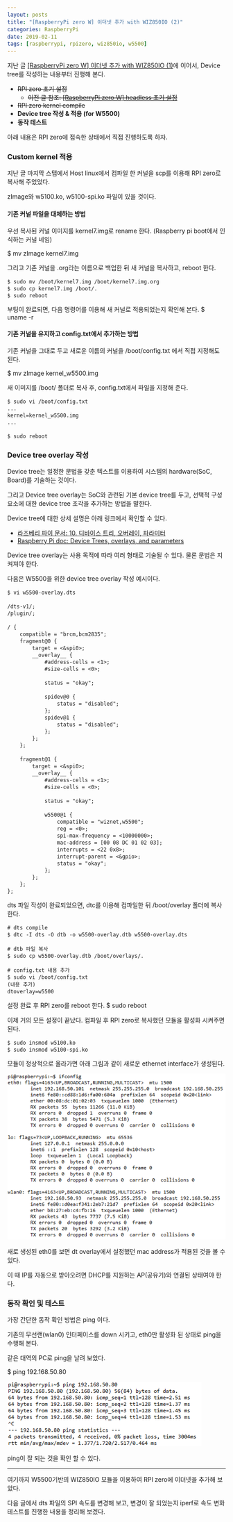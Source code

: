 ```yaml
---
layout: posts
title: "[RaspberryPi zero W] 이더넷 추가 with WIZ850IO (2)"
categories: RaspberryPi
date: 2019-02-11
tags: [raspberrypi, rpizero, wiz850io, w5500]
---
```


지난 글 [[RaspberryPi zero W] 이더넷 추가 with WIZ850IO (1)]()에 이어서, Device tree를 작성하는 내용부터 진행해 본다.

- ~~RPI zero 초기 설정~~
  - ~~이전 글 참조: [[RaspberryPi zero W] headless 초기 설정](https://renakim.github.io/2019/01/23/rpi-zero-w-start/)~~
- ~~RPI zero kernel compile~~
- **Device tree 작성 & 적용 (for W5500)**
- **동작 테스트**

아래 내용은 RPI zero에 접속한 상태에서 직접 진행하도록 하자.

### Custom kernel 적용

지난 글 마지막 스탭에서 Host linux에서 컴파일 한 커널을 scp를 이용해 RPI zero로 복사해 주었었다.

zImage와 w5100.ko, w5100-spi.ko 파일이 있을 것이다.

#### 기존 커널 파일을 대체하는 방법

우선 복사된 커널 이미지를 kernel7.img로 rename 한다. (Raspberry pi boot에서 인식하는 커널 네임)

\$ mv zImage kernel7.img

그리고 기존 커널을 .org라는 이름으로 백업한 뒤 새 커널을 복사하고, reboot 한다.

```
$ sudo mv /boot/kernel7.img /boot/kernel7.img.org
$ sudo cp kernel7.img /boot/.
$ sudo reboot
```

부팅이 완료되면, 다음 명령어를 이용해 새 커널로 적용되었는지 확인해 본다.
\$ uname -r

#### 기존 커널을 유지하고 config.txt에서 추가하는 방법

기존 커널을 그대로 두고 새로운 이름의 커널을 /boot/config.txt 에서 직접 지정해도 된다.

\$ mv zImage kernel_w5500.img

새 이미지를 /boot/ 폴더로 복사 후, config.txt에서 파일을 지정해 준다.

```
$ sudo vi /boot/config.txt
...
kernel=kernel_w5500.img
...

$ sudo reboot
```

### Device tree overlay 작성

Device tree는 일정한 문법을 갖춘 텍스트를 이용하여 시스템의 hardware(SoC, Board)를 기술하는 것이다.

그리고 Device tree overlay는 SoC와 관련된 기본 device tree를 두고, 선택적 구성요소에 대한 device tree 조각을 추가하는 방법을 말한다.

Device tree에 대한 상세 설명은 아래 링크에서 확인할 수 있다.

- [라즈베리 파이 문서: 10. 디바이스 트리, 오버레이, 파라미터](https://wikidocs.net/3205)
- [Raspberry Pi doc: Device Trees, overlays, and parameters](ttps://www.raspberrypi.org/documentation/configuration/device-tree.md)

Device tree overlay는 사용 목적에 따라 여러 형태로 기술될 수 있다. 물론 문법은 지켜져야 한다.

다음은 W5500을 위한 device tree overlay 작성 예시이다.

```
$ vi w5500-overlay.dts

/dts-v1/;
/plugin/;

/ {
    compatible = "brcm,bcm2835";
    fragment@0 {
        target = <&spi0>;
        __overlay__ {
            #address-cells = <1>;
            #size-cells = <0>;

            status = "okay";

            spidev@0 {
                status = "disabled";
            };
            spidev@1 {
                status = "disabled";
            };
        };
    };

    fragment@1 {
        target = <&spi0>;
        __overlay__ {
            #address-cells = <1>;
            #size-cells = <0>;

            status = "okay";

            w5500@1 {
                compatible = "wiznet,w5500";
                reg = <0>;
                spi-max-frequency = <10000000>;
                mac-address = [00 08 DC 01 02 03];
                interrupts = <22 0x8>;
                interrupt-parent = <&gpio>;
                status = "okay";
            };
        };
    };
};
```

dts 파일 작성이 완료되었으면, dtc를 이용해 컴파일한 뒤 /boot/overlay 폴더에 복사한다.

```
# dts compile
$ dtc -I dts -O dtb -o w5500-overlay.dtb w5500-overlay.dts

# dtb 파일 복사
$ sudo cp w5500-overlay.dtb /boot/overlays/.

# config.txt 내용 추가
$ sudo vi /boot/config.txt
(내용 추가)
dtoverlay=w5500
```

설정 완료 후 RPI zero를 reboot 한다.
\$ sudo reboot

이제 거의 모든 설정이 끝났다. 컴파일 후 RPI zero로 복사했던 모듈을 활성화 시켜주면 된다.

```
$ sudo insmod w5100.ko
$ sudo insmod w5100-spi.ko
```

모듈이 정상적으로 올라가면 아래 그림과 같이 새로운 ethernet interface가 생성된다.

![new eth](/files/rpi-zero-with-wiz850io-new_eth.png)

새로 생성된 eth0를 보면 dt overlay에서 설정했던 mac address가 적용된 것을 볼 수 있다.

이 때 IP를 자동으로 받아오려면 DHCP를 지원하는 AP(공유기)와 연결된 상태여야 한다.

### 동작 확인 및 테스트

가장 간단한 동작 확인 방법은 ping 이다.

기존의 무선랜(wlan0) 인터페이스를 down 시키고, eth0만 활성화 된 상태로 ping을 수행해 본다.

같은 대역의 PC로 ping을 날려 보았다.

\$ ping 192.168.50.80

![new eth](/files/rpi-zero-with-wiz850io_ping.png)

ping이 잘 되는 것을 확인 할 수 있다.

---

여기까지 W5500기반의 WIZ850IO 모듈을 이용하여 RPI zero에 이더넷을 추가해 보았다.

다음 글에서 dts 파일의 SPI 속도를 변경해 보고, 변경이 잘 되었는지 iperf로 속도 변화 테스트를 진행한 내용을 정리해 보겠다.
